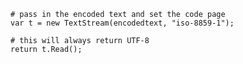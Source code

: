     # pass in the encoded text and set the code page
    var t = new TextStream(encodedtext, "iso-8859-1");

    # this will always return UTF-8
    return t.Read();